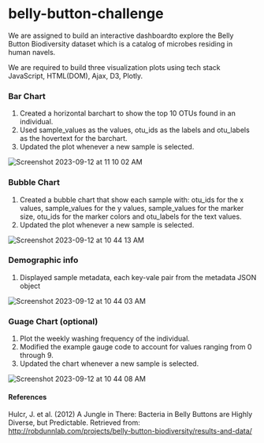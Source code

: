 # belly-button-challenge

We are assigned to build an interactive dashboardto explore the Belly Button Biodiversity dataset which is a catalog of microbes residing in human navels.

We are required to build three visualization plots using tech stack JavaScript, HTML(DOM), Ajax, D3, Plotly.

### Bar Chart

1) Created a horizontal barchart to show the top 10 OTUs found in an individual.
2) Used sample_values as the values, otu_ids as the labels and otu_labels as the hovertext for the barchart.
3) Updated the plot whenever a new sample is selected.
   
![Screenshot 2023-09-12 at 11 10 02 AM](https://github.com/ShipraGupta16/belly-button-challenge/assets/25715747/2eea40dd-8d10-455f-84fb-fbc679a861a4)

### Bubble Chart

1) Created a bubble chart that show each sample with:
otu_ids for the x values, sample_values for the y values, sample_values for the marker size, otu_ids for the marker colors and otu_labels for the text values.
2) Updated the plot whenever a new sample is selected.
   
![Screenshot 2023-09-12 at 10 44 13 AM](https://github.com/ShipraGupta16/belly-button-challenge/assets/25715747/942ab869-7910-42bd-b88a-0143880c7a9e)


### Demographic info
1) Displayed sample metadata, each key-vale pair from the metadata JSON object

![Screenshot 2023-09-12 at 10 44 03 AM](https://github.com/ShipraGupta16/belly-button-challenge/assets/25715747/f004cd9a-a512-4cb0-a6b2-a68a39f2f270)

### Guage Chart (optional)

1) Plot the weekly washing frequency of the individual.
2) Modified the example gauge code to account for values ranging from 0 through 9.
3) Updated the chart whenever a new sample is selected.

![Screenshot 2023-09-12 at 10 44 08 AM](https://github.com/ShipraGupta16/belly-button-challenge/assets/25715747/11330347-80ac-4254-b628-68124559fe26)


#### References
Hulcr, J. et al. (2012) A Jungle in There: Bacteria in Belly Buttons are Highly Diverse, but Predictable. Retrieved from: http://robdunnlab.com/projects/belly-button-biodiversity/results-and-data/
